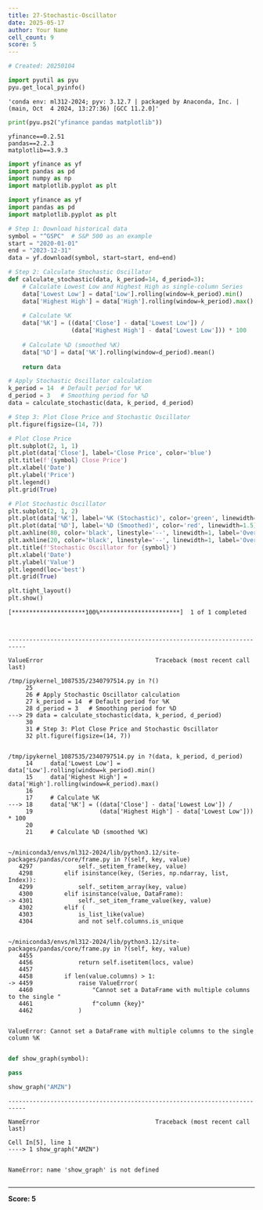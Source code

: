```yaml
---
title: 27-Stochastic-Oscillator
date: 2025-05-17
author: Your Name
cell_count: 9
score: 5
---
```


```python
# Created: 20250104
```


```python
import pyutil as pyu
pyu.get_local_pyinfo()
```




    'conda env: ml312-2024; pyv: 3.12.7 | packaged by Anaconda, Inc. | (main, Oct  4 2024, 13:27:36) [GCC 11.2.0]'




```python
print(pyu.ps2("yfinance pandas matplotlib"))
```

    yfinance==0.2.51
    pandas==2.2.3
    matplotlib==3.9.3
    



```python
import yfinance as yf
import pandas as pd
import numpy as np
import matplotlib.pyplot as plt
```


```python
import yfinance as yf
import pandas as pd
import matplotlib.pyplot as plt

# Step 1: Download historical data
symbol = "^GSPC"  # S&P 500 as an example
start = "2020-01-01"
end = "2023-12-31"
data = yf.download(symbol, start=start, end=end)

# Step 2: Calculate Stochastic Oscillator
def calculate_stochastic(data, k_period=14, d_period=3):
    # Calculate Lowest Low and Highest High as single-column Series
    data['Lowest Low'] = data['Low'].rolling(window=k_period).min()
    data['Highest High'] = data['High'].rolling(window=k_period).max()
    
    # Calculate %K
    data['%K'] = ((data['Close'] - data['Lowest Low']) / 
                  (data['Highest High'] - data['Lowest Low'])) * 100
    
    # Calculate %D (smoothed %K)
    data['%D'] = data['%K'].rolling(window=d_period).mean()
    
    return data

# Apply Stochastic Oscillator calculation
k_period = 14  # Default period for %K
d_period = 3   # Smoothing period for %D
data = calculate_stochastic(data, k_period, d_period)

# Step 3: Plot Close Price and Stochastic Oscillator
plt.figure(figsize=(14, 7))

# Plot Close Price
plt.subplot(2, 1, 1)
plt.plot(data['Close'], label='Close Price', color='blue')
plt.title(f'{symbol} Close Price')
plt.xlabel('Date')
plt.ylabel('Price')
plt.legend()
plt.grid(True)

# Plot Stochastic Oscillator
plt.subplot(2, 1, 2)
plt.plot(data['%K'], label='%K (Stochastic)', color='green', linewidth=1.5)
plt.plot(data['%D'], label='%D (Smoothed)', color='red', linewidth=1.5)
plt.axhline(80, color='black', linestyle='--', linewidth=1, label='Overbought (80)')
plt.axhline(20, color='black', linestyle='--', linewidth=1, label='Oversold (20)')
plt.title(f'Stochastic Oscillator for {symbol}')
plt.xlabel('Date')
plt.ylabel('Value')
plt.legend(loc='best')
plt.grid(True)

plt.tight_layout()
plt.show()
```

    [*********************100%***********************]  1 of 1 completed



    ---------------------------------------------------------------------------

    ValueError                                Traceback (most recent call last)

    /tmp/ipykernel_1087535/2340797514.py in ?()
         25 
         26 # Apply Stochastic Oscillator calculation
         27 k_period = 14  # Default period for %K
         28 d_period = 3   # Smoothing period for %D
    ---> 29 data = calculate_stochastic(data, k_period, d_period)
         30 
         31 # Step 3: Plot Close Price and Stochastic Oscillator
         32 plt.figure(figsize=(14, 7))


    /tmp/ipykernel_1087535/2340797514.py in ?(data, k_period, d_period)
         14     data['Lowest Low'] = data['Low'].rolling(window=k_period).min()
         15     data['Highest High'] = data['High'].rolling(window=k_period).max()
         16 
         17     # Calculate %K
    ---> 18     data['%K'] = ((data['Close'] - data['Lowest Low']) / 
         19                   (data['Highest High'] - data['Lowest Low'])) * 100
         20 
         21     # Calculate %D (smoothed %K)


    ~/miniconda3/envs/ml312-2024/lib/python3.12/site-packages/pandas/core/frame.py in ?(self, key, value)
       4297             self._setitem_frame(key, value)
       4298         elif isinstance(key, (Series, np.ndarray, list, Index)):
       4299             self._setitem_array(key, value)
       4300         elif isinstance(value, DataFrame):
    -> 4301             self._set_item_frame_value(key, value)
       4302         elif (
       4303             is_list_like(value)
       4304             and not self.columns.is_unique


    ~/miniconda3/envs/ml312-2024/lib/python3.12/site-packages/pandas/core/frame.py in ?(self, key, value)
       4455 
       4456             return self.isetitem(locs, value)
       4457 
       4458         if len(value.columns) > 1:
    -> 4459             raise ValueError(
       4460                 "Cannot set a DataFrame with multiple columns to the single "
       4461                 f"column {key}"
       4462             )


    ValueError: Cannot set a DataFrame with multiple columns to the single column %K



```python

```


```python
def show_graph(symbol):

pass
```


```python
show_graph("AMZN")
```


    ---------------------------------------------------------------------------

    NameError                                 Traceback (most recent call last)

    Cell In[5], line 1
    ----> 1 show_graph("AMZN")


    NameError: name 'show_graph' is not defined



```python

```


---
**Score: 5**